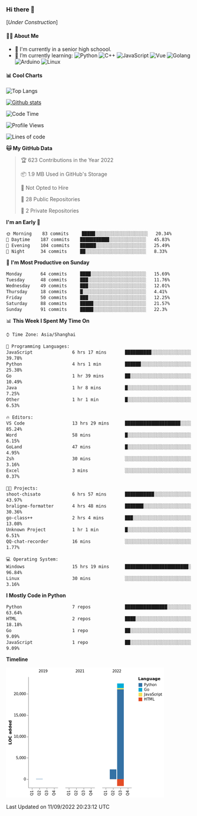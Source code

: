 ### Hi there 👋

\[*Under Construction*\]

<!--
**NoNormalCreeper/NoNormalCreeper** is a ✨ _special_ ✨ repository because its `README.md` (this file) appears on your GitHub profile.

Here are some ideas to get you started:

- 🔭 I’m currently working on ...
- 🌱 I’m currently learning ...
- 👯 I’m looking to collaborate on ...
- 🤔 I’m looking for help with ...
- 💬 Ask me about ...
- 📫 How to reach me: ...
- 😄 Pronouns: ...
- ⚡ Fun fact: ...
-->

#### 👩‍💻 About Me

- 🏫 I'm currently in a senior high schoool.
- 🌱 I’m currently learning: 
![Python](https://img.shields.io/badge/-Python-blue?style=flat-square&logo=Python&logoColor=fff)
![C++](https://img.shields.io/badge/-C%2B%2B-00599C?style=flat-square&logo=C%2B%2B&logoColor=fff)
![JavaScript](https://img.shields.io/badge/-JavaScript-ffca18?style=flat-square&logo=JavaScript&logoColor=fff)
![Vue](https://img.shields.io/badge/-Vue-4FC08D?style=flat-square&logo=Vue.js&logoColor=fff)
![Golang](https://img.shields.io/badge/-Go-007d9c?style=flat-square&logo=Go&logoColor=fff)
![Arduino](https://img.shields.io/badge/-Arduino-00979D?style=flat-square&logo=Arduino&logoColor=fff)
![Linux](https://img.shields.io/badge/-Linux-FCC624?style=flat-square&logo=Linux&logoColor=fff)

#### 📊 Cool Charts

![Top Langs](https://github-readme-stats.vercel.app/api/top-langs/?username=NoNormalCreeper&layout=compact)

[![Github stats](https://github-readme-stats.vercel.app/api?username=NoNormalCreeper&show_icons=true)](https://github.com/anuraghazra/github-readme-stats)

<!--START_SECTION:waka-->
![Code Time](http://img.shields.io/badge/Code%20Time-96%20hrs%2012%20mins-blue)

![Profile Views](http://img.shields.io/badge/Profile%20Views-5-blue)

![Lines of code](https://img.shields.io/badge/From%20Hello%20World%20I%27ve%20Written-23%20Thousand%20lines%20of%20code-blue)

**🐱 My GitHub Data** 

> 🏆 623 Contributions in the Year 2022
 > 
> 📦 1.9 MB Used in GitHub's Storage 
 > 
> 🚫 Not Opted to Hire
 > 
> 📜 28 Public Repositories 
 > 
> 🔑 2 Private Repositories  
 > 
**I'm an Early 🐤** 

```text
🌞 Morning    83 commits     █████░░░░░░░░░░░░░░░░░░░░   20.34% 
🌆 Daytime    187 commits    ███████████░░░░░░░░░░░░░░   45.83% 
🌃 Evening    104 commits    ██████░░░░░░░░░░░░░░░░░░░   25.49% 
🌙 Night      34 commits     ██░░░░░░░░░░░░░░░░░░░░░░░   8.33%

```
📅 **I'm Most Productive on Sunday** 

```text
Monday       64 commits     ████░░░░░░░░░░░░░░░░░░░░░   15.69% 
Tuesday      48 commits     ███░░░░░░░░░░░░░░░░░░░░░░   11.76% 
Wednesday    49 commits     ███░░░░░░░░░░░░░░░░░░░░░░   12.01% 
Thursday     18 commits     █░░░░░░░░░░░░░░░░░░░░░░░░   4.41% 
Friday       50 commits     ███░░░░░░░░░░░░░░░░░░░░░░   12.25% 
Saturday     88 commits     █████░░░░░░░░░░░░░░░░░░░░   21.57% 
Sunday       91 commits     █████░░░░░░░░░░░░░░░░░░░░   22.3%

```


📊 **This Week I Spent My Time On** 

```text
⌚︎ Time Zone: Asia/Shanghai

💬 Programming Languages: 
JavaScript               6 hrs 17 mins       ██████████░░░░░░░░░░░░░░░   39.78% 
Python                   4 hrs 1 min         ██████░░░░░░░░░░░░░░░░░░░   25.38% 
Go                       1 hr 39 mins        ██░░░░░░░░░░░░░░░░░░░░░░░   10.49% 
Java                     1 hr 8 mins         █░░░░░░░░░░░░░░░░░░░░░░░░   7.25% 
Other                    1 hr 1 min          █░░░░░░░░░░░░░░░░░░░░░░░░   6.53%

🔥 Editors: 
VS Code                  13 hrs 29 mins      █████████████████████░░░░   85.24% 
Word                     58 mins             █░░░░░░░░░░░░░░░░░░░░░░░░   6.15% 
GoLand                   47 mins             █░░░░░░░░░░░░░░░░░░░░░░░░   4.95% 
Zsh                      30 mins             ░░░░░░░░░░░░░░░░░░░░░░░░░   3.16% 
Excel                    3 mins              ░░░░░░░░░░░░░░░░░░░░░░░░░   0.37%

🐱‍💻 Projects: 
shoot-chisato            6 hrs 57 mins       ███████████░░░░░░░░░░░░░░   43.97% 
braligne-formatter       4 hrs 48 mins       ███████░░░░░░░░░░░░░░░░░░   30.36% 
go-class++               2 hrs 4 mins        ███░░░░░░░░░░░░░░░░░░░░░░   13.08% 
Unknown Project          1 hr 1 min          █░░░░░░░░░░░░░░░░░░░░░░░░   6.51% 
QQ-chat-recorder         16 mins             ░░░░░░░░░░░░░░░░░░░░░░░░░   1.77%

💻 Operating System: 
Windows                  15 hrs 19 mins      ████████████████████████░   96.84% 
Linux                    30 mins             ░░░░░░░░░░░░░░░░░░░░░░░░░   3.16%

```

**I Mostly Code in Python** 

```text
Python                   7 repos             ████████████████░░░░░░░░░   63.64% 
HTML                     2 repos             ████░░░░░░░░░░░░░░░░░░░░░   18.18% 
Go                       1 repo              ██░░░░░░░░░░░░░░░░░░░░░░░   9.09% 
JavaScript               1 repo              ██░░░░░░░░░░░░░░░░░░░░░░░   9.09%

```


**Timeline**

![Chart not found](https://raw.githubusercontent.com/NoNormalCreeper/NoNormalCreeper/main/charts/bar_graph.png) 


 Last Updated on 11/09/2022 20:23:12 UTC
<!--END_SECTION:waka-->

